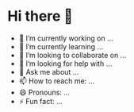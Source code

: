 # Hi there 👋

<!--
**ilokeshghosh/ilokeshghosh** is a ✨ _special_ ✨ repository because its `README.md` (this file) appears on your GitHub profile.

Here are some ideas to get you started: 
-->


- 🔭 I’m currently working on ...
- 🌱 I’m currently learning ...
- 👯 I’m looking to collaborate on ...
- 🤔 I’m looking for help with ...
- 💬 Ask me about ...
- 📫 How to reach me: ...
- 😄 Pronouns: ...
- ⚡ Fun fact: ...
